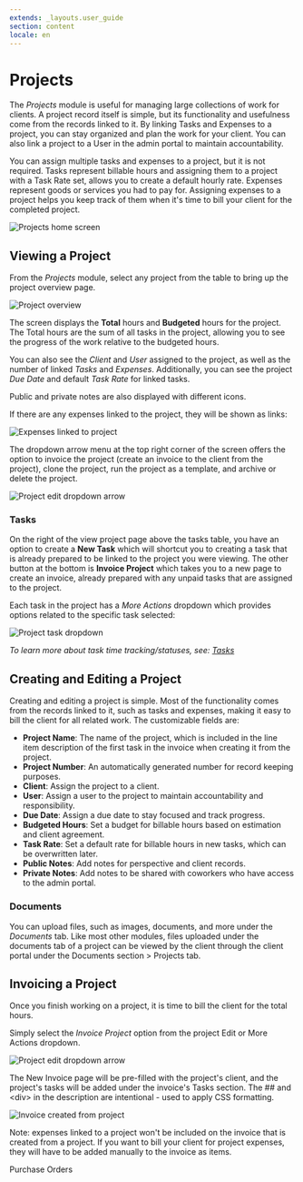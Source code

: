 ```yaml
---
extends: _layouts.user_guide
section: content
locale: en
---
```


# Projects

The _Projects_ module is useful for managing large collections of work for clients. A project record itself is simple, but its functionality and usefulness come from the records linked to it. By linking Tasks and Expenses to a project, you can stay organized and plan the work for your client. You can also link a project to a User in the admin portal to maintain accountability.

You can assign multiple tasks and expenses to a project, but it is not required. Tasks represent billable hours and assigning them to a project with a Task Rate set, allows you to create a default hourly rate. Expenses represent goods or services you had to pay for. Assigning expenses to a project helps you keep track of them when it's time to bill your client for the completed project.

![Projects home screen](/assets/images/projects/projects_home_screen.png)

## Viewing a Project

From the _Projects_ module, select any project from the table to bring up the project overview page.

![Project overview](/assets/images/projects/project_overview.png)

The screen displays the **Total** hours and **Budgeted** hours for the project. The Total hours are the sum of all tasks in the project, allowing you to see the progress of the work relative to the budgeted hours.

You can also see the _Client_ and _User_ assigned to the project, as well as the number of linked _Tasks_ and _Expenses_. Additionally, you can see the project _Due Date_ and default _Task Rate_ for linked tasks.

Public and private notes are also displayed with different icons.

If there are any expenses linked to the project, they will be shown as links:

![Expenses linked to project](/assets/images/projects/project_linked_expenses.png)

The dropdown arrow menu at the top right corner of the screen offers the option to invoice the project (create an invoice to the client from the project), clone the project, run the project as a template, and archive or delete the project.

![Project edit dropdown arrow](/assets/images/projects/project_edit_dropdown_arrow_menu.png)

### Tasks

On the right of the view project page above the tasks table, you have an option to create a **New Task** which will shortcut you to creating a task that is already prepared to be linked to the project you were viewing. The other button at the bottom is **Invoice Project** which takes you to a new page to create an invoice, already prepared with any unpaid tasks that are assigned to the project.

Each task in the project has a _More Actions_ dropdown which provides options related to the specific task selected:

![Project task dropdown](/assets/images/projects/project_task_dropdown.png)

_To learn more about task time tracking/statuses, see: [Tasks](/en/tasks)_

## Creating and Editing a Project

Creating and editing a project is simple. Most of the functionality comes from the records linked to it, such as tasks and expenses, making it easy to bill the client for all related work. The customizable fields are:

- **Project Name**: The name of the project, which is included in the line item description of the first task in the invoice when creating it from the project.
- **Project Number**: An automatically generated number for record keeping purposes.
- **Client**: Assign the project to a client.
- **User**: Assign a user to the project to maintain accountability and responsibility.
- **Due Date**: Assign a due date to stay focused and track progress.
- **Budgeted Hours**: Set a budget for billable hours based on estimation and client agreement.
- **Task Rate**: Set a default rate for billable hours in new tasks, which can be overwritten later.
- **Public Notes**: Add notes for perspective and client records.
- **Private Notes**: Add notes to be shared with coworkers who have access to the admin portal.

### Documents

You can upload files, such as images, documents, and more under the _Documents_ tab. Like most other modules, files uploaded under the documents tab of a project can be viewed by the client through the client portal under the Documents section > Projects tab.

## Invoicing a Project

Once you finish working on a project, it is time to bill the client for the total hours.

Simply select the _Invoice Project_ option from the project Edit or More Actions dropdown.

![Project edit dropdown arrow](/assets/images/projects/project_edit_dropdown_arrow_menu.png)

The New Invoice page will be pre-filled with the project's client, and the project's tasks will be added under the invoice's Tasks section.
The ## and &lt;div&gt; in the description are intentional - used to apply CSS formatting.

![Invoice created from project](/assets/images/projects/invoice_created_from_project.png)

Note: expenses linked to a project won't be included on the invoice that is created from a project. If you want to bill your client for project expenses, they will have to be added manually to the invoice as items.

<x-next url=/en/purchase_orders>Purchase Orders</x-next>

